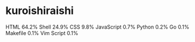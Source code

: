 # kuroishiraishi
HTML              64.2%
Shell             24.9%
CSS               9.8%
JavaScript        0.7%
Python            0.2%
Go                0.1%
Makefile          0.1%
Vim Script        0.1%
